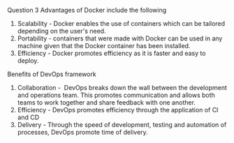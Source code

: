 Question 3
Advantages of Docker include the following

1. Scalability - Docker enables the use of containers which can be tailored depending on the user's need.
2. Portability - containers that were made with Docker can be used in any machine given that the Docker container has been installed.
3. Efficiency - Docker promotes efficiency as it is faster and easy to deploy.

Benefits of DevOps framework 

1. Collaboration -  DevOps breaks down the wall between the development and operations team. This promotes communication and allows both teams to work together and share feedback with one another.
2. Efficiency - DevOps promotes efficiency through the application of CI and CD
3. Delivery - Through the speed of development, testing and automation of processes, DevOps promote time of delivery.